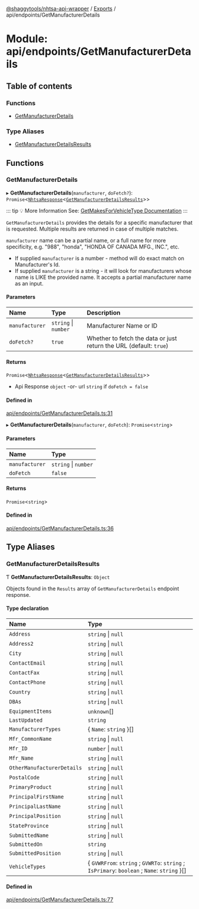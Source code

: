 [@shaggytools/nhtsa-api-wrapper](../index.md) / [Exports](../modules.md) / api/endpoints/GetManufacturerDetails

# Module: api/endpoints/GetManufacturerDetails

## Table of contents

### Functions

- [GetManufacturerDetails](api_endpoints_GetManufacturerDetails.md#getmanufacturerdetails)

### Type Aliases

- [GetManufacturerDetailsResults](api_endpoints_GetManufacturerDetails.md#getmanufacturerdetailsresults)

## Functions

### GetManufacturerDetails

▸ **GetManufacturerDetails**(`manufacturer`, `doFetch?`): `Promise`<[`NhtsaResponse`](api_types.md#nhtsaresponse)<[`GetManufacturerDetailsResults`](api_endpoints_GetManufacturerDetails.md#getmanufacturerdetailsresults)\>\>

::: tip :bulb: More Information
See: [GetMakesForVehicleType Documentation](/api/endpoints/get-makes-for-vehicle-type)
:::

`GetManufacturerDetails` provides the details for a specific manufacturer that is requested.
Multiple results are returned in case of multiple matches.

`manufacturer` name can be a partial name, or a full name for more specificity, e.g. "988",
"honda", "HONDA OF CANADA MFG., INC.", etc.

- If supplied `manufacturer` is a number - method will do exact match on Manufacturer's Id.
- If supplied `manufacturer` is a string - it will look for manufacturers whose name is LIKE the
  provided name. It accepts a partial manufacturer name as an input.

#### Parameters

| Name           | Type                 | Description                                                        |
| :------------- | :------------------- | :----------------------------------------------------------------- |
| `manufacturer` | `string` \| `number` | Manufacturer Name or ID                                            |
| `doFetch?`     | `true`               | Whether to fetch the data or just return the URL (default: `true`) |

#### Returns

`Promise`<[`NhtsaResponse`](api_types.md#nhtsaresponse)<[`GetManufacturerDetailsResults`](api_endpoints_GetManufacturerDetails.md#getmanufacturerdetailsresults)\>\>

- Api Response
  `object` -or- url `string` if `doFetch = false`

#### Defined in

[api/endpoints/GetManufacturerDetails.ts:31](https://github.com/ShaggyTech/nhtsa-api-wrapper/blob/main/packages/lib/src/api/endpoints/GetManufacturerDetails.ts#L31)

▸ **GetManufacturerDetails**(`manufacturer`, `doFetch`): `Promise`<`string`\>

#### Parameters

| Name           | Type                 |
| :------------- | :------------------- |
| `manufacturer` | `string` \| `number` |
| `doFetch`      | `false`              |

#### Returns

`Promise`<`string`\>

#### Defined in

[api/endpoints/GetManufacturerDetails.ts:36](https://github.com/ShaggyTech/nhtsa-api-wrapper/blob/main/packages/lib/src/api/endpoints/GetManufacturerDetails.ts#L36)

## Type Aliases

### GetManufacturerDetailsResults

Ƭ **GetManufacturerDetailsResults**: `Object`

Objects found in the `Results` array of `GetManufacturerDetails` endpoint response.

#### Type declaration

| Name                       | Type                                                                                        |
| :------------------------- | :------------------------------------------------------------------------------------------ |
| `Address`                  | `string` \| `null`                                                                          |
| `Address2`                 | `string` \| `null`                                                                          |
| `City`                     | `string` \| `null`                                                                          |
| `ContactEmail`             | `string` \| `null`                                                                          |
| `ContactFax`               | `string` \| `null`                                                                          |
| `ContactPhone`             | `string` \| `null`                                                                          |
| `Country`                  | `string` \| `null`                                                                          |
| `DBAs`                     | `string` \| `null`                                                                          |
| `EquipmentItems`           | `unknown`[]                                                                                 |
| `LastUpdated`              | `string`                                                                                    |
| `ManufacturerTypes`        | { `Name`: `string` }[]                                                                      |
| `Mfr_CommonName`           | `string` \| `null`                                                                          |
| `Mfr_ID`                   | `number` \| `null`                                                                          |
| `Mfr_Name`                 | `string` \| `null`                                                                          |
| `OtherManufacturerDetails` | `string` \| `null`                                                                          |
| `PostalCode`               | `string` \| `null`                                                                          |
| `PrimaryProduct`           | `string` \| `null`                                                                          |
| `PrincipalFirstName`       | `string` \| `null`                                                                          |
| `PrincipalLastName`        | `string` \| `null`                                                                          |
| `PrincipalPosition`        | `string` \| `null`                                                                          |
| `StateProvince`            | `string` \| `null`                                                                          |
| `SubmittedName`            | `string` \| `null`                                                                          |
| `SubmittedOn`              | `string`                                                                                    |
| `SubmittedPosition`        | `string` \| `null`                                                                          |
| `VehicleTypes`             | { `GVWRFrom`: `string` ; `GVWRTo`: `string` ; `IsPrimary`: `boolean` ; `Name`: `string` }[] |

#### Defined in

[api/endpoints/GetManufacturerDetails.ts:77](https://github.com/ShaggyTech/nhtsa-api-wrapper/blob/main/packages/lib/src/api/endpoints/GetManufacturerDetails.ts#L77)
